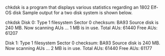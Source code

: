 chkdsk is a program that displays various statistics regarding an 1802 Elf-OS disk
Sample output for a two disk system is shown below.

chkdsk
Disk 0:
Type 1 filesystem
Sector 0 checksum: BA93
Source disk is 240 MB. Now scanning AUs ...
1 MB is in use.
Total AUs: 61440
Free  AUs: 61207

Disk 1:
Type 1 filesystem
Sector 0 checksum: BA93
Source disk is 240 MB. Now scanning AUs ...
2 MB is in use.
Total AUs: 61440
Free  AUs: 61177

